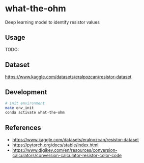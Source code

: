 # what-the-ohm

Deep learning model to identify resistor values

## Usage

TODO:

## Dataset

https://www.kaggle.com/datasets/eralpozcan/resistor-dataset

## Development

```sh
# init environment
make env_init
conda activate what-the-ohm
```

## References

- https://www.kaggle.com/datasets/eralpozcan/resistor-dataset
- https://pytorch.org/docs/stable/index.html
- https://www.digikey.com/en/resources/conversion-calculators/conversion-calculator-resistor-color-code
